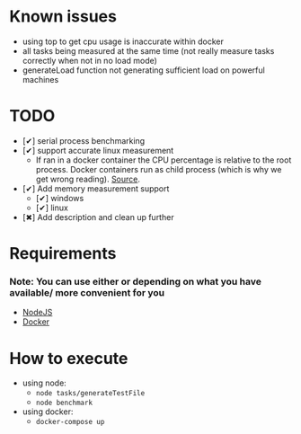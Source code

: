 # Known issues
- using top to get cpu usage is inaccurate within docker
- all tasks being measured at the same time (not really measure tasks correctly when not in no load mode)
- generateLoad function not generating sufficient load on powerful machines

# TODO
- [✔] serial process benchmarking
- [✔] support accurate linux measurement
  - If ran in a docker container the CPU percentage is relative to the root process. Docker containers run as child process (which is why we get wrong reading). [Source](https://medium.com/techlogs/docker-how-to-check-your-containers-cpu-usage-8121515a3b8).
- [✔] Add memory measurement support
  - [✔] windows
  - [✔] linux
- [✖] Add description and clean up further

# Requirements
### Note: You can use either or depending on what you have available/ more convenient for you
- [NodeJS](https://nodejs.org/en/)
- [Docker](https://www.docker.com/get-started)

# How to execute
* using node: 
  * `node tasks/generateTestFile`
  * `node benchmark`
* using docker:
  * `docker-compose up`
